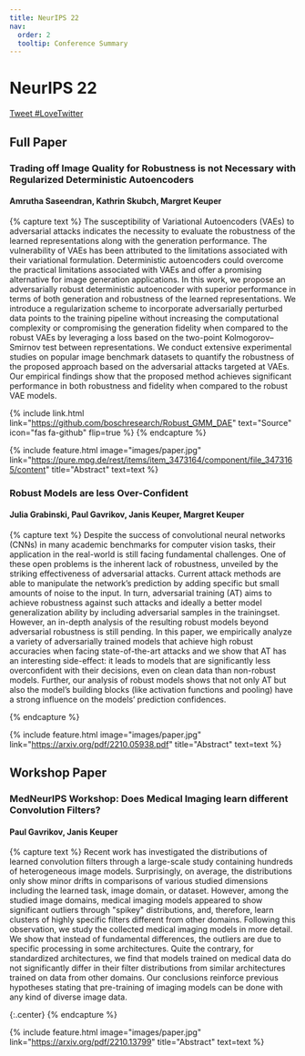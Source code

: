 ```yaml
---
title: NeurIPS 22
nav:
  order: 2
  tooltip: Conference Summary 
---
```


# <i class="fas fa-microscope"></i>NeurIPS 22

<!-- Twitter embeds from https://publish.twitter.com/ -->

<a href="https://twitter.com/intent/tweet?button_hashtag=LoveTwitter&ref_src=twsrc%5Etfw" class="twitter-hashtag-button" data-size="large" data-related="keuperlabs" data-lang="en" data-show-count="false">Tweet #LoveTwitter</a><script async src="https://platform.twitter.com/widgets.js" charset="utf-8"></script>


## Full Paper

### Trading off Image Quality for Robustness is not Necessary with Regularized Deterministic Autoencoders
#### Amrutha Saseendran, Kathrin Skubch, Margret Keuper
{% capture text %}
The susceptibility of Variational Autoencoders (VAEs) to adversarial attacks indicates the necessity to evaluate the robustness of the learned representations along
with the generation performance. The vulnerability of VAEs has been attributed
to the limitations associated with their variational formulation. Deterministic autoencoders could overcome the practical limitations associated with VAEs and
offer a promising alternative for image generation applications. In this work, we
propose an adversarially robust deterministic autoencoder with superior performance in terms of both generation and robustness of the learned representations.
We introduce a regularization scheme to incorporate adversarially perturbed data
points to the training pipeline without increasing the computational complexity or compromising the generation fidelity when compared to the robust VAEs
by leveraging a loss based on the two-point Kolmogorov–Smirnov test between
representations. We conduct extensive experimental studies on popular image
benchmark datasets to quantify the robustness of the proposed approach based
on the adversarial attacks targeted at VAEs. Our empirical findings show that the
proposed method achieves significant performance in both robustness and fidelity
when compared to the robust VAE models.

{%
  include link.html
  link="https://github.com/boschresearch/Robust_GMM_DAE"
  text="Source"
  icon="fas fa-github"
  flip=true
%}
{% endcapture %}

{%
  include feature.html
  image="images/paper.jpg"
  link="https://pure.mpg.de/rest/items/item_3473164/component/file_3473165/content"
  title="Abstract"
  text=text
%}

### Robust Models are less Over-Confident 
#### Julia Grabinski, Paul Gavrikov, Janis Keuper, Margret Keuper
{% capture text %}
Despite the success of convolutional neural networks (CNNs) in many academic
benchmarks for computer vision tasks, their application in the real-world is still
facing fundamental challenges. One of these open problems is the inherent lack of
robustness, unveiled by the striking effectiveness of adversarial attacks. Current
attack methods are able to manipulate the network’s prediction by adding specific
but small amounts of noise to the input. In turn, adversarial training (AT) aims to
achieve robustness against such attacks and ideally a better model generalization
ability by including adversarial samples in the trainingset. However, an in-depth
analysis of the resulting robust models beyond adversarial robustness is still pending. In this paper, we empirically analyze a variety of adversarially trained models
that achieve high robust accuracies when facing state-of-the-art attacks and we
show that AT has an interesting side-effect: it leads to models that are significantly
less overconfident with their decisions, even on clean data than non-robust models.
Further, our analysis of robust models shows that not only AT but also the model’s
building blocks (like activation functions and pooling) have a strong influence on
the models’ prediction confidences.

{% endcapture %}

{%
  include feature.html
  image="images/paper.jpg"
  link="https://arxiv.org/pdf/2210.05938.pdf"
  title="Abstract"
  text=text
%}

## Workshop Paper

### MedNeurIPS Workshop: Does Medical Imaging learn different Convolution Filters?
#### Paul Gavrikov, Janis Keuper
{% capture text %}
Recent work has investigated the distributions of learned convolution filters through a large-scale study containing hundreds of heterogeneous image models. Surprisingly, on average, the distributions only show minor drifts in comparisons of various studied dimensions including the learned task, image domain, or dataset. However, among the studied image domains, medical imaging models appeared to show significant outliers through "spikey" distributions, and, therefore, learn clusters of highly specific filters different from other domains. Following this observation, we study the collected medical imaging models in more detail. We show that instead of fundamental differences, the outliers are due to specific processing in some architectures. Quite the contrary, for standardized architectures, we find that models trained on medical data do not significantly differ in their filter distributions from similar architectures trained on data from other domains. Our conclusions reinforce previous hypotheses stating that pre-training of imaging models can be done with any kind of diverse image data.

{:.center}
{% endcapture %}

{%
  include feature.html
  image="images/paper.jpg"
  link="https://arxiv.org/pdf/2210.13799"
  title="Abstract"
  text=text
%}
